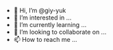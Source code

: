 - 👋 Hi, I’m @giy-yuk
- 👀 I’m interested in ...
- 🌱 I’m currently learning ...
- 💞️ I’m looking to collaborate on ...
- 📫 How to reach me ...

<!---
giy-yuk/giy-yuk is a ✨ special ✨ repository because its `README.md` (this file) appears on your GitHub profile.
You can click the Preview link to take a look at your changes.
--->
